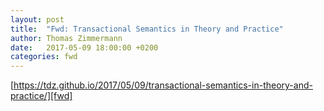```yaml
---
layout: post
title:  "Fwd: Transactional Semantics in Theory and Practice"
author: Thomas Zimmermann
date:   2017-05-09 18:00:00 +0200
categories: fwd
---
```

[https://tdz.github.io/2017/05/09/transactional-semantics-in-theory-and-practice/][fwd]

[fwd]:  https://tdz.github.io/2017/05/09/transactional-semantics-in-theory-and-practice/
